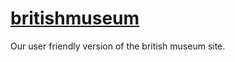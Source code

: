 # <a href="https://ramonable.github.io/britishmuseum/main/index.html">britishmuseum</a>
Our user friendly version of the british museum site.
